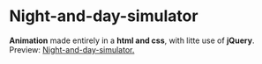 # Night-and-day-simulator 

<strong>Animation</strong> made entirely in a <strong>html and css</strong>, with litte use of <strong>jQuery</strong>. Preview: <a href="https://michaldec1984.github.io/Night-and-day-simulator/">Night-and-day-simulator.</a>
